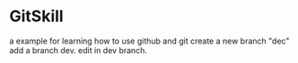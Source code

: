 # GitSkill
a example for learning how to use github and git
create a new branch "dec"
add a branch dev.
edit in dev branch.
